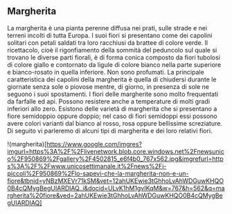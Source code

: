 ## Margherita

La margherita è una pianta perenne diffusa nei prati, sulle strade e nei terreni incolti di tutta Europa. I suoi fiori si presentano come dei capolini solitari con petali saldati tra loro racchiusi da brattee di colore verde. Il ricettacolo, cioè il rigonfiamento della sommità del peduncolo sul quale si trovano le diverse parti fiorali, è di forma conica composto da fiori tubolosi di colore giallo e contornato da ligule di colore bianco nella parte superiore e bianco-rosato in quella inferiore. Non sono profumati.
La principale caratteristica dei capolini della margherita è quella di chiudersi durante le giornate senza sole o piovose mentre, di giorno, in presenza di sole ne seguono i suoi spostamenti. I fiori delle margherite sono molto frequentati da farfalle ed api. Possono resistere anche a temperature di molti gradi inferiori allo zero. Esistono delle varietà di margherita che si presentano a fiore semidoppio oppure doppio; nel caso di fiori semidoppi essi possono avere colori varianti dal bianco al rosso, rosa oppure bellissime screziature. Di seguito vi parleremo di alcuni tipi di margherita e dei loro relativi fiori.

!(margherita)[https://www.google.com/imgres?imgurl=https%3A%2F%2Flivenetwork.blob.core.windows.net%2Fnewsunico%2F950869%2Fgallery%2F4502815_e6f4b0_767x562.jpg&imgrefurl=https%3A%2F%2Fwww.unicosettimanale.it%2Fnews%2Fi-piccoli%2F950869%2Flo-sapevi-che-la-margherita-non-e-un-fiore&tbnid=yNBzMXEVr71kSM&vet=12ahUKEwie3tGhhoLvAhWDGuwKHQO0B4cQMygBegUIARDlAQ..i&docid=ULvK1hM1gvIKqM&w=767&h=562&q=margherita%20fiore&ved=2ahUKEwie3tGhhoLvAhWDGuwKHQO0B4cQMygBegUIARDlAQ]



